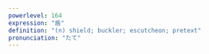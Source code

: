 ```yaml
---
powerlevel: 164
expression: "盾"
definition: "(n) shield; buckler; escutcheon; pretext"
pronunciation: "たて"
---
```

